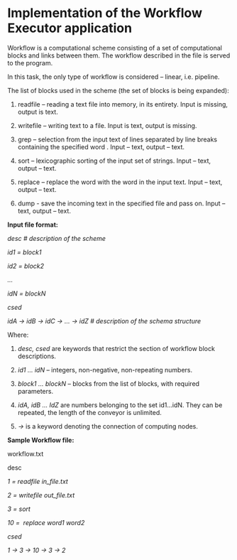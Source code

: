 # Implementation of the Workflow Executor application

Workflow is a computational scheme consisting of a set of computational blocks and links between them. The workflow described in the file is served to the program.

In this task, the only type of workflow is considered – linear, i.e. pipeline.

The list of blocks used in the scheme (the set of blocks is being expanded):

1) readfile <filename> – reading a text file into memory, in its entirety.
   Input is missing, output is text.

2) writefile <filename> – writing text to a file.
   Input is text, output is missing.

3) grep <word> – selection from the input text of lines separated by line breaks containing the specified word <word>.
   Input – text, output – text.

4) sort – lexicographic sorting of the input set of strings.
   Input – text, output – text.

5) replace <word1> <word2> – replace the word <word1> with the word <word2> in the input text.
   Input – text, output – text.

6) dump <filename> - save the incoming text in the specified file and pass on.
   Input – text, output – text.

**Input file format:**

*desc # description of the scheme*

*id1 = block1*

*id2 = block2*

*…*

*idN = blockN*

*csed*

*idA -> idB -> idC -> … -> idZ # description of the schema structure*

Where:

1) *desc, csed* are keywords that restrict the section of workflow block descriptions.

2) *id1 ... idN* – integers, non-negative, non-repeating numbers.

3) *block1 ... blockN* – blocks from the list of blocks, with required parameters.

4) *idA, idB ... IdZ* are numbers belonging to the set id1...idN. They can be repeated, the length of the conveyor is unlimited.

5) *->* is a keyword denoting the connection of computing nodes.

**Sample Workflow file:**

workflow.txt

desc

*1 = readfile in_file.txt*

*2 = writefile out_file.txt*

*3 = sort*

*10 =  replace word1 word2*

*csed*

*1 -> 3 -> 10 -> 3 -> 2*


